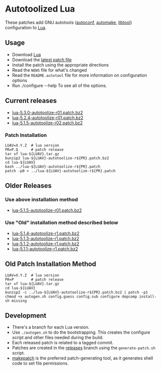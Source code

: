 Autotoolized Lua
================

These patches add GNU autotools
([autoconf](https://www.gnu.org/software/autoconf/),
[automake](https://www.gnu.org/software/automake/),
[libtool](http://www.gnu.org/software/libtool/)) configuration to
[Lua](http://www.lua.org).

Usage
-----

* Download [Lua](http://www.lua.org/download.html)
* Download the [latest patch file](#current-releases)
* Install the patch using the appropriate directions
* Read the `NEWS` file for what's changed
* Read the `README.autotool` file for more information on configuration options
* Run
   ./configure --help
To see all of the options.


Current releases
----------------

* [lua-5.3.0-autotoolize-r01.patch.bz2](../../raw/releases/lua-5.3.0-autotoolize-r01.patch.bz2)
* [lua-5.2.4-autotoolize-r01.patch.bz2](../../raw/releases/lua-5.2.4-autotoolize-r01.patch.bz2)
* [lua-5.1.5-autotoolize-r02.patch.bz2](../../raw/releases/lua-5.1.5-autotoolize-r02.patch.bz2)

### Patch Installation

	LUAV=X.Y.Z	# lua version
	PR=P.Q      # patch release
    tar xf lua-${LUAV}.tar.gz
    bunzip2 lua-${LUAV}-autotoolize-r${PR}.patch.bz2
    cd lua-${LUAV}
    bash ../lua-${LUAV}-autotoolize-r${PR}.patch
    patch -p0 < ../lua-${LUAV}-autotoolize-r${PR}.patch



Older Releases
--------------

### Use above installation method

* [lua-5.1.5-autotoolize-r01.patch.bz2](../../raw/releases/lua-5.1.5-autotoolize-r01.patch.bz2)

### Use "Old" installation method described below

* [lua-5.1.4-autotoolize-r1.patch.bz2](../../raw/releases/lua-5.1.4-autotoolize-r1.patch.bz2)
* [lua-5.1.3-autotoolize-r1.patch.bz2](../../raw/releases/lua-5.1.3-autotoolize-r1.patch.bz2)
* [lua-5.1.2-autotoolize-r1.patch.bz2](../../raw/releases/lua-5.1.2-autotoolize-r1.patch.bz2)
* [lua-5.1.1-autotoolize-r1.patch.bz2](../../raw/releases/lua-5.1.1-autotoolize-r1.patch.bz2)


Old Patch Installation Method
-----------------------

	LUAV=X.Y.Z	# lua version
	PR=P        # patch release
    tar xf lua-${LUAV}.tar.gz
    cd lua-${LUAV}
	bunzip2 -c ../lua-${LUAV}-autotoolize-r${PR}.patch.bz2 | patch -p1
	chmod +x autogen.sh config.guess config.sub configure depcomp install-sh missing


Development
-----------

* There's a branch for each Lua version.
* Use `./autogen.sh` to do the bootstrapping. This creates the configure script and other files needed during the build.
* Each released patch is related to a tagged commit.
* Patches are created in the [releases](../../tree/releases) branch using the `generate-patch.sh` script.
* [makepatch](http://search.cpan.org/~jv/makepatch/) is the preferred patch-generating tool, as it generates shell code to set file permissions.
